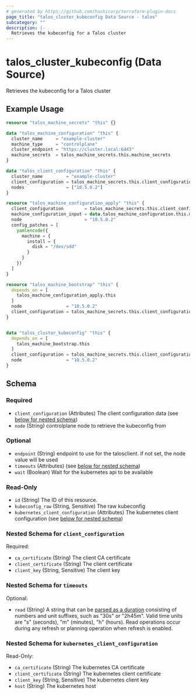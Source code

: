 ```yaml
---
# generated by https://github.com/hashicorp/terraform-plugin-docs
page_title: "talos_cluster_kubeconfig Data Source - talos"
subcategory: ""
description: |-
  Retrieves the kubeconfig for a Talos cluster
---
```


# talos_cluster_kubeconfig (Data Source)

Retrieves the kubeconfig for a Talos cluster

## Example Usage

```terraform
resource "talos_machine_secrets" "this" {}

data "talos_machine_configuration" "this" {
  cluster_name     = "example-cluster"
  machine_type     = "controlplane"
  cluster_endpoint = "https://cluster.local:6443"
  machine_secrets  = talos_machine_secrets.this.machine_secrets
}

data "talos_client_configuration" "this" {
  cluster_name         = "example-cluster"
  client_configuration = talos_machine_secrets.this.client_configuration
  nodes                = ["10.5.0.2"]
}

resource "talos_machine_configuration_apply" "this" {
  client_configuration        = talos_machine_secrets.this.client_configuration
  machine_configuration_input = data.talos_machine_configuration.this.machine_configuration
  node                        = "10.5.0.2"
  config_patches = [
    yamlencode({
      machine = {
        install = {
          disk = "/dev/sdd"
        }
      }
    })
  ]
}

resource "talos_machine_bootstrap" "this" {
  depends_on = [
    talos_machine_configuration_apply.this
  ]
  node                 = "10.5.0.2"
  client_configuration = talos_machine_secrets.this.client_configuration
}


data "talos_cluster_kubeconfig" "this" {
  depends_on = [
    talos_machine_bootstrap.this
  ]
  client_configuration = talos_machine_secrets.this.client_configuration
  node                 = "10.5.0.2"
}
```

<!-- schema generated by tfplugindocs -->
## Schema

### Required

- `client_configuration` (Attributes) The client configuration data (see [below for nested schema](#nestedatt--client_configuration))
- `node` (String) controlplane node to retrieve the kubeconfig from

### Optional

- `endpoint` (String) endpoint to use for the talosclient. if not set, the node value will be used
- `timeouts` (Attributes) (see [below for nested schema](#nestedatt--timeouts))
- `wait` (Boolean) Wait for the kubernetes api to be available

### Read-Only

- `id` (String) The ID of this resource.
- `kubeconfig_raw` (String, Sensitive) The raw kubeconfig
- `kubernetes_client_configuration` (Attributes) The kubernetes client configuration (see [below for nested schema](#nestedatt--kubernetes_client_configuration))

<a id="nestedatt--client_configuration"></a>
### Nested Schema for `client_configuration`

Required:

- `ca_certificate` (String) The client CA certificate
- `client_certificate` (String) The client certificate
- `client_key` (String, Sensitive) The client key


<a id="nestedatt--timeouts"></a>
### Nested Schema for `timeouts`

Optional:

- `read` (String) A string that can be [parsed as a duration](https://pkg.go.dev/time#ParseDuration) consisting of numbers and unit suffixes, such as "30s" or "2h45m". Valid time units are "s" (seconds), "m" (minutes), "h" (hours). Read operations occur during any refresh or planning operation when refresh is enabled.


<a id="nestedatt--kubernetes_client_configuration"></a>
### Nested Schema for `kubernetes_client_configuration`

Read-Only:

- `ca_certificate` (String) The kubernetes CA certificate
- `client_certificate` (String) The kubernetes client certificate
- `client_key` (String, Sensitive) The kubernetes client key
- `host` (String) The kubernetes host
